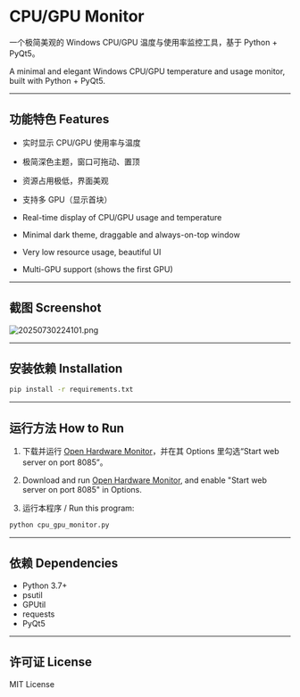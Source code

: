 # CPU/GPU Monitor

一个极简美观的 Windows CPU/GPU 温度与使用率监控工具，基于 Python + PyQt5。

A minimal and elegant Windows CPU/GPU temperature and usage monitor, built with Python + PyQt5.

---

## 功能特色 Features

- 实时显示 CPU/GPU 使用率与温度
- 极简深色主题，窗口可拖动、置顶
- 资源占用极低，界面美观
- 支持多 GPU（显示首块）

- Real-time display of CPU/GPU usage and temperature
- Minimal dark theme, draggable and always-on-top window
- Very low resource usage, beautiful UI
- Multi-GPU support (shows the first GPU)

---

## 截图 Screenshot


![20250730224101.png]()

---

## 安装依赖 Installation

```bash
pip install -r requirements.txt
```

---

## 运行方法 How to Run

1. 下载并运行 [Open Hardware Monitor](https://openhardwaremonitor.org/)，并在其 Options 里勾选“Start web server on port 8085”。
2. Download and run [Open Hardware Monitor](https://openhardwaremonitor.org/), and enable "Start web server on port 8085" in Options.

2. 运行本程序 / Run this program:

```bash
python cpu_gpu_monitor.py
```

---

## 依赖 Dependencies

- Python 3.7+
- psutil
- GPUtil
- requests
- PyQt5

---

## 许可证 License

MIT License
